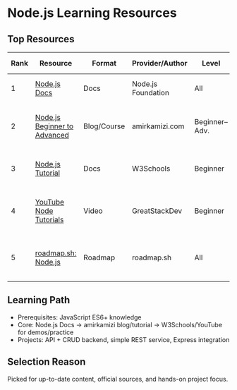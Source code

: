 # Node.js Learning Resources

## Top Resources
| Rank | Resource | Format | Provider/Author | Level | Est. Time | Cost | Notes |
|------|---------|--------|----------------|-------|-----------|------|------|
| 1 | [Node.js Docs](https://nodejs.org/en/docs/) | Docs | Node.js Foundation | All | 6+ hours | Free | Official, up-to-date |
| 2 | [Node.js Beginner to Advanced](https://amirkamizi.com/) | Blog/Course | amirkamizi.com | Beginner–Adv. | 6+ hours | Free | Practical, current (Jul 2025), projects |
| 3 | [Node.js Tutorial](https://www.w3schools.com/nodejs/) | Docs | W3Schools | Beginner | 6+ hours | Free | Beginner-friendly, examples included |
| 4 | [YouTube Node Tutorials](https://www.youtube.com/c/GreatStackDev) | Video | GreatStackDev | Beginner | 2.5 hours | Free | Step-by-step demos, active channel |
| 5 | [roadmap.sh: Node.js](https://roadmap.sh/nodejs) | Roadmap | roadmap.sh | All | 10+ hours | Free | Project-heavy, up-to-date guidance |

## Learning Path
- Prerequisites: JavaScript ES6+ knowledge  
- Core: Node.js Docs → amirkamizi blog/tutorial → W3Schools/YouTube for demos/practice  
- Projects: API + CRUD backend, simple REST service, Express integration

## Selection Reason
Picked for up-to-date content, official sources, and hands-on project focus.
